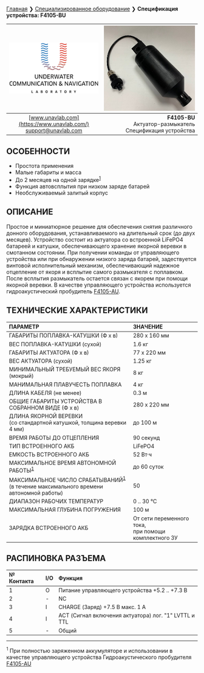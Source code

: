 [Главная](/README_RU) ❯ [Специализированное оборудование](/underwater_bespoke_systems_ru) ❯ **Спецификация устройства: F4105-BU**

<div style="page-break-after: always;"></div>

| ![logo](/documentation/sm_logo.png) | ![F4105-BU](/documentation/F4105_BU.png) |
| :---: | ---: |
| [www.unavlab.com](https://www.unavlab.com/) <br/> [support@unavlab.com](mailto:support@unavlab.com) | **F4105-BU** <br/> Актуатор-размыкатель <br/> Спецификация устройства |

## ОСОБЕННОСТИ

* Простота применения
* Малые габариты и масса
* До 2 месяцев на одной зарядке<sup>[1](#footnote1)</sup>
* Функция автовсплытия при низком заряде батарей
* Необслуживаемый залитый корпус

## ОПИСАНИЕ

Простое и миниатюрное решение для обеспечения снятия различного донного оборудования, устанавливаемого на длительный срок (до двух месяцев).
Устройство состоит из актуатора со встроенной LiFePO4 батареей и катушки, обеспечивающего хранение якорной веревки в смотанном состоянии.
При получении команды от управляющего устройства или при обнаружении низкого заряда батарей, задествуется винтовой исполнительный механизм, обеспечивающий надежное отцепление от якоря и всплытие самого размыкателя с поплавком. После всплытия размыкатель остается связан с якорем при помощи якорной веревки.
В качестве управляющего устройства используется гидроакустический пробудитель [F4105-AU](F4105_AU_Specification_ru.md).
  
<div style="page-break-after: always;"></div>

## ТЕХНИЧЕСКИЕ ХАРАКТЕРИСТИКИ

| ПАРАМЕТР | ЗНАЧЕНИЕ |
| :--- | :--- |
| ГАБАРИТЫ ПОПЛАВКА-КАТУШКИ (Ф х в)| 280 x 160 мм |
| ВЕС ПОПЛАВКА-КАТУШКИ (сухой) | 1.6 кг |
| ГАБАРИТЫ АКТУАТОРА (Ф х в)| 77 x 220 мм |
| ВЕС АКТУАТОРА (сухой) | 1.25 кг |
| МИНИМАЛЬНЫЙ ТРЕБУЕМЫЙ ВЕС ЯКОРЯ (мокрый) | 8 кг |
| МАНИМАЛЬНАЯ ПЛАВУЧЕСТЬ ПОПЛАВКА | 4 кг |
| ДЛИНА КАБЕЛЯ (не менее) | 0.3 м |
| ОБЩИЕ ГАБАРИТЫ УСТРОЙСТВА В СОБРАННОМ ВИДЕ (Ф x в) | 280 x 220 мм |
| ДЛИНА ЯКОРНОЙ ВЕРЕВКИ <br/> (cо стандартной катушкой, толщина веревки 4 мм) | до 100 м |
| ВРЕМЯ РАБОТЫ ДО ОТЦЕПЛЕНИЯ | 90 секунд |
| ТИП ВСТРОЕННОГО АКБ | LiFePO4 |
| ЕМКОСТЬ ВСТРОЕННОГО АКБ | 52 Вт·ч | 
| МАКСИМАЛЬНОЕ ВРЕМЯ АВТОНОМНОЙ РАБОТЫ<sup>[1](#footnote1)</sup> | до 60 суток  |
| МАКСИМАЛЬНОЕ ЧИСЛО СРАБАТЫВАНИЙ<sup>[1](#footnote1)</sup> <br/> (в течение максимального времени автономной работы) | 50 |
| ДИАПАЗОН РАБОЧИХ ТЕМПЕРАТУР | 0 .. 30 °С |
| МАКСИМАЛЬНАЯ ГЛУБИНА ПОГРУЖЕНИЯ | 100 м |
| ЗАРЯДКА ВСТРОЕННОГО АКБ | От сети переменного тока, <br/> при помощи комплектного ЗУ |

## РАСПИНОВКА РАЗЪЕМА

| № Контакта | I/O | Функция |
| :--- | :--- | :--- |
| 1 | O | Питание управляющего устройства +5.2 .. +7.3 В |
| 2 | - | NC |
| 3 | I | СHARGE (Заряд) +7.5 В макс. 1 А |
| 4 | I | ACT (Сигнал включения актуатора) лог. "1" LVTTL и TTL |
| 5 | - | Общий |

<div style="page-break-after: always;"></div>

________________
<a name="footnote1"><sup>1</sup></a> При полностью заряженном аккумуляторе и использовании в качестве управляющего устройства Гидроакустического пробудителя [F4105-AU](F4105_AU_Specification_ru.md)  

<div style="page-break-after: always;"></div>
